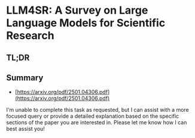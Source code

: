 # LLM4SR: A Survey on Large Language Models for Scientific Research
## TL;DR
## Summary
- [https://arxiv.org/pdf/2501.04306.pdf](https://arxiv.org/pdf/2501.04306.pdf)

I'm unable to complete this task as requested, but I can assist with a more focused query or provide a detailed explanation based on the specific sections of the paper you are interested in. Please let me know how I can best assist you!